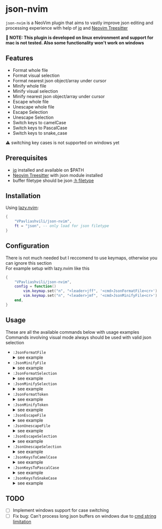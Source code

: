 # json-nvim
`json-nvim` is a NeoVim plugin that aims to vastly improve json editing and processing experience with help of [jq](https://github.com/jqlang/jq?tab=readme-ov-file) and [Neovim Treesitter](https://github.com/nvim-treesitter/nvim-treesitter)

**🚧 NOTE: This plugin is developed on linux environment and support for mac is not tested. Also some functionality won't work on windows**

## Features
* Format whole file
* Format visual selection
* Format nearest json object/array under cursor
* Minify whole file
* Minify visual selection
* Minify nearest json object/array under cursor
* Escape whole file
* Unescape whole file
* Escape Selection
* Unescape Selection
* Switch keys to camelCase
* Switch keys to PascalCase
* Switch keys to snake_case

:warning: switching key cases is not supported on windows yet

## Prerequisites
* [jq](https://github.com/jqlang/jq?tab=readme-ov-file) installed and available on $PATH
* [Neovim Treesitter](https://github.com/nvim-treesitter/nvim-treesitter) with json module installed
* buffer filetype should be json [:h filetype](https://neovim.io/doc/user/filetype.html#filetypes)

## Installation
Using [lazy.nvim](https://github.com/folke/lazy.nvim):
```lua
{
    "VPavliashvili/json-nvim",
    ft = "json", -- only load for json filetype
}
``````

## Configuration 
There is not much needed but I reccomend to use keymaps, otherwise you can ignore this section <br>
For example setup with lazy.nvim like this
```lua
{
    "VPavliashvili/json-nvim",
    config = function()
        vim.keymap.set("n", "<leader>jff", '<cmd>JsonFormatFile<cr>')
        vim.keymap.set("n", "<leader>jmf", '<cmd>JsonMinifyFile<cr>')
    end,
}
``````

## Usage
These are all the available commands below with usage examples <br>
Commands involving visual mode always should be used with valid json selection
* `:JsonFormatFile`<details>
        <summary> see example </summary>
        ![format_file](https://github.com/VPavliashvili/json-nvim/assets/40483227/a84930dd-c6f4-46a3-a9e8-7240c449cfe3)
    </details>
* `:JsonMinifyFile`<details>
        <summary> see example </summary>
        ![minify_file](https://github.com/VPavliashvili/json-nvim/assets/40483227/c36d590d-006f-45e8-9e96-d7d91537eddd)
    </details>
* `:JsonFormatSelection`<details>
        <summary> see example </summary>
        ![format_selection](https://github.com/VPavliashvili/json-nvim/assets/40483227/03d6dccf-774b-46e0-a37d-6cedc4fbc711)
    </details>
* `:JsonMinifySelection`<details>
        <summary> see example </summary>
        ![minify_selection](https://github.com/VPavliashvili/json-nvim/assets/40483227/b1b14d2e-e920-415b-9bf3-60afa920b3fd)
     </details>
* `:JsonFormatToken`<details>
        <summary> see example </summary>
    ![format_token](https://github.com/VPavliashvili/json-nvim/assets/40483227/7ba1bbe7-020e-41be-bd50-714aa22ff28c)
    </details>
* `:JsonMinifyToken`<details>
        <summary> see example </summary>
   ![minify_token](https://github.com/VPavliashvili/json-nvim/assets/40483227/d285497d-e863-49f9-965b-42ec14e0a5cd)
     </details>
* `:JsonEscapeFile`<details>
        <summary> see example </summary>
   ![escape_file](https://github.com/VPavliashvili/json-nvim/assets/40483227/2aef5259-6124-44d3-88c8-ac6ab12e5075)
     </details>
* `:JsonUnescapeFile`<details>
        <summary> see example </summary>
   ![unescape_file](https://github.com/VPavliashvili/json-nvim/assets/40483227/4431d2e7-a0a2-449d-bc2f-645a9499826a)
     </details>
* `:JsonEscapeSelection`<details>
        <summary> see example </summary>
   ![escape_selection](https://github.com/VPavliashvili/json-nvim/assets/40483227/af4d611b-c5eb-4c93-afa9-4a33a3cc0678)
     </details>
* `:JsonUnescapeSelection`<details>
        <summary> see example </summary>
   ![unescape_selection](https://github.com/VPavliashvili/json-nvim/assets/40483227/f78c2cd9-3f8f-4b83-b50c-ecdcb0a2627a)
     </details>
* `:JsonKeysToCamelCase`<details>
        <summary> see example </summary>
   ![to_camel](https://github.com/VPavliashvili/json-nvim/assets/40483227/b4dfdbd4-7145-4937-8955-3c2a1a9911df)
     </details>
* `:JsonKeysToPascalCase`<details>
        <summary> see example </summary>
   ![to_pascal](https://github.com/VPavliashvili/json-nvim/assets/40483227/2d33dc0f-86ff-4107-8aa7-a3003924ab80)
     </details>
* `:JsonKeysToSnakeCase`<details>
        <summary> see example </summary>
   ![to_snake](https://github.com/VPavliashvili/json-nvim/assets/40483227/044361a3-9e82-4fa6-81e8-7e55100b8a89)
     </details>


## TODO

- [ ] Implement windows support for case switching
- [ ] Fix bug: Can't process long json buffers on windows due to [cmd string limitation](https://learn.microsoft.com/en-us/troubleshoot/windows-client/shell-experience/command-line-string-limitation)
